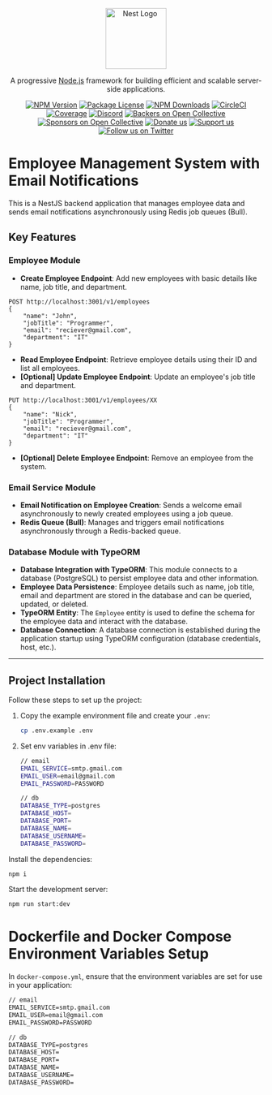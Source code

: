 <p align="center">
  <a href="http://nestjs.com/" target="blank"><img src="https://nestjs.com/img/logo-small.svg" width="120" alt="Nest Logo" /></a>
</p>

[circleci-image]: https://img.shields.io/circleci/build/github/nestjs/nest/master?token=abc123def456
[circleci-url]: https://circleci.com/gh/nestjs/nest

  <p align="center">A progressive <a href="http://nodejs.org" target="_blank">Node.js</a> framework for building efficient and scalable server-side applications.</p>
    <p align="center">
<a href="https://www.npmjs.com/~nestjscore" target="_blank"><img src="https://img.shields.io/npm/v/@nestjs/core.svg" alt="NPM Version" /></a>
<a href="https://www.npmjs.com/~nestjscore" target="_blank"><img src="https://img.shields.io/npm/l/@nestjs/core.svg" alt="Package License" /></a>
<a href="https://www.npmjs.com/~nestjscore" target="_blank"><img src="https://img.shields.io/npm/dm/@nestjs/common.svg" alt="NPM Downloads" /></a>
<a href="https://circleci.com/gh/nestjs/nest" target="_blank"><img src="https://img.shields.io/circleci/build/github/nestjs/nest/master" alt="CircleCI" /></a>
<a href="https://coveralls.io/github/nestjs/nest?branch=master" target="_blank"><img src="https://coveralls.io/repos/github/nestjs/nest/badge.svg?branch=master#9" alt="Coverage" /></a>
<a href="https://discord.gg/G7Qnnhy" target="_blank"><img src="https://img.shields.io/badge/discord-online-brightgreen.svg" alt="Discord"/></a>
<a href="https://opencollective.com/nest#backer" target="_blank"><img src="https://opencollective.com/nest/backers/badge.svg" alt="Backers on Open Collective" /></a>
<a href="https://opencollective.com/nest#sponsor" target="_blank"><img src="https://opencollective.com/nest/sponsors/badge.svg" alt="Sponsors on Open Collective" /></a>
  <a href="https://paypal.me/kamilmysliwiec" target="_blank"><img src="https://img.shields.io/badge/Donate-PayPal-ff3f59.svg" alt="Donate us"/></a>
    <a href="https://opencollective.com/nest#sponsor"  target="_blank"><img src="https://img.shields.io/badge/Support%20us-Open%20Collective-41B883.svg" alt="Support us"></a>
  <a href="https://twitter.com/nestframework" target="_blank"><img src="https://img.shields.io/twitter/follow/nestframework.svg?style=social&label=Follow" alt="Follow us on Twitter"></a>
</p>
  <!--[![Backers on Open Collective](https://opencollective.com/nest/backers/badge.svg)](https://opencollective.com/nest#backer)
  [![Sponsors on Open Collective](https://opencollective.com/nest/sponsors/badge.svg)](https://opencollective.com/nest#sponsor)-->

# Employee Management System with Email Notifications

This is a NestJS backend application that manages employee data and sends email notifications asynchronously using Redis job queues (Bull).

## Key Features

### Employee Module
- **Create Employee Endpoint**: Add new employees with basic details like name, job title, and department.
```
POST http://localhost:3001/v1/employees
{
    "name": "John",
    "jobTitle": "Programmer",
    "email": "reciever@gmail.com",
    "department": "IT"
}
```

- **Read Employee Endpoint**: Retrieve employee details using their ID and list all employees.
- **[Optional] Update Employee Endpoint**: Update an employee's job title and department.
```
PUT http://localhost:3001/v1/employees/XX
{
    "name": "Nick",
    "jobTitle": "Programmer",
    "email": "reciever@gmail.com",
    "department": "IT"
}
```
- **[Optional] Delete Employee Endpoint**: Remove an employee from the system.

### Email Service Module
- **Email Notification on Employee Creation**: Sends a welcome email asynchronously to newly created employees using a job queue.
- **Redis Queue (Bull)**: Manages and triggers email notifications asynchronously through a Redis-backed queue.

### Database Module with TypeORM

- **Database Integration with TypeORM**: This module connects to a database (PostgreSQL) to persist employee data and other information.
- **Employee Data Persistence**: Employee details such as name, job title, email and department are stored in the database and can be queried, updated, or deleted.
- **TypeORM Entity**: The `Employee` entity is used to define the schema for the employee data and interact with the database.
- **Database Connection**: A database connection is established during the application startup using TypeORM configuration (database credentials, host, etc.).

---

## Project Installation

Follow these steps to set up the project:

1. Copy the example environment file and create your `.env`:

   ```sh
   cp .env.example .env
2. Set env variables in .env file:
    ```sh
    // email
    EMAIL_SERVICE=smtp.gmail.com
    EMAIL_USER=email@gmail.com
    EMAIL_PASSWORD=PASSWORD
    
    // db
    DATABASE_TYPE=postgres
    DATABASE_HOST=
    DATABASE_PORT=
    DATABASE_NAME=
    DATABASE_USERNAME=
    DATABASE_PASSWORD=
    ```
Install the dependencies:

```sh
npm i
```
Start the development server:

```sh
npm run start:dev
```

# Dockerfile and Docker Compose Environment Variables Setup

In `docker-compose.yml`, ensure that the environment variables are set for use in your application:

```Dockerfile
// email
EMAIL_SERVICE=smtp.gmail.com
EMAIL_USER=email@gmail.com
EMAIL_PASSWORD=PASSWORD

// db
DATABASE_TYPE=postgres
DATABASE_HOST=
DATABASE_PORT=
DATABASE_NAME=
DATABASE_USERNAME=
DATABASE_PASSWORD=
```